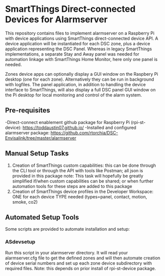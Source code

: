 # SmartThings Direct-connected Devices for Alarmserver

This repository contains files to implement alarmserver on a Raspberry Pi with device applications using SmartThings direct-connected device API.  A device application will be instantiated for each DSC zone, plus a device application representing the DSC Panel.  Whereas in legacy SmartThings implementations, a separate Stay and Away panel was needed for automation linkage with SmartThings Home Monitor, here only one panel is needed.

Zones device apps can optionally display a GUI window on the Raspbery Pi desktop (one for each zone).  Alternatively they can be run in background with logfiles.
The panel application, in addition to handling the device interface to SmartThings, will also display a full DSC panel GUI window on the Pi desktop for local monitoring and control of the alarm system.

## Pre-requisites
-Direct-connect enablement github package for Raspberry Pi (rpi-st-device): https://toddaustin07.github.io/
-Installed and configured alarmserver package: https://github.com/rtorchia/DSC-Envisalink/tree/master/alarmserver

## Manual Setup Tasks
1) Creation of SmartThings custom capabilities: this can be done through the CLI tool or through the API with tools like Postman; all json is provided in this package
note: This task will hopefully be greatly simplified if/when custom capabilities can be shared; or when further automation tools for these steps are added to this package
2) Creation of SmartThings device profiles in the Developer Workspace: ONE for each device TYPE needed (types=panel, contact, motion, smoke, co2)

## Automated Setup Tools
Some scripts are provided to automate installation and setup:

### ASdevsetup
Run this script in your alarmserver directory.  It will read your alarmserver.cfg file to get the defined zones and will then automate creation of device serial numbers and set up each zone device subdirectory with required files.  Note: this depends on prior install of rpi-st-device package.


